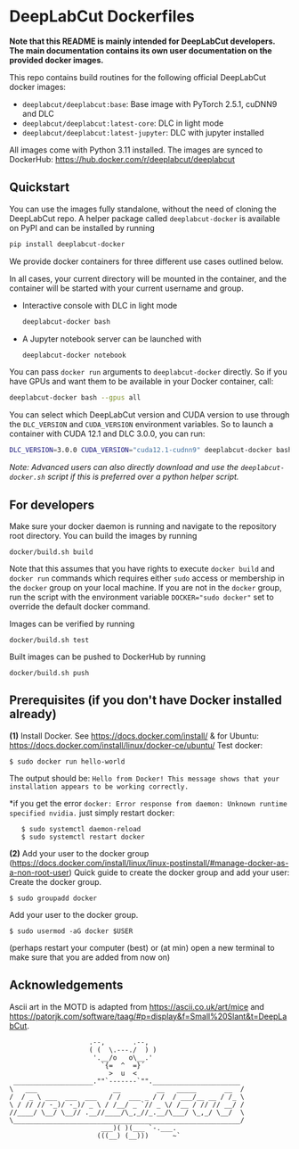 # DeepLabCut Dockerfiles

**Note that this README is mainly intended for DeepLabCut developers. The main
documentation contains its own user documentation on the provided docker images.**

This repo contains build routines for the following official DeepLabCut docker images:
- `deeplabcut/deeplabcut:base`: Base image with PyTorch 2.5.1, cuDNN9 and DLC
- `deeplabcut/deeplabcut:latest-core`: DLC in light mode
- `deeplabcut/deeplabcut:latest-jupyter`: DLC with jupyter installed

All images come with Python 3.11 installed.
The images are synced to DockerHub: https://hub.docker.com/r/deeplabcut/deeplabcut

## Quickstart

You can use the images fully standalone, without the need of cloning the DeepLabCut repo.
A helper package called `deeplabcut-docker` is available on PyPI and can be installed by running

``` bash
pip install deeplabcut-docker
```

We provide docker containers for three different use cases outlined below.

In all cases, your current directory will be mounted in the container, and the container
will be started with your current username and group.

- Interactive console with DLC in light mode
  ```bash
  deeplabcut-docker bash
  ```
- A Jupyter notebook server can be launched with
  ```bash
  deeplabcut-docker notebook
  ```

You can pass `docker run` arguments to `deeplabcut-docker` directly. So if you have GPUs
and want them to be available in your Docker container, call:

```bash
deeplabcut-docker bash --gpus all
```

You can select which DeepLabCut version and CUDA version to use through the 
`DLC_VERSION` and `CUDA_VERSION` environment variables. So to launch a container with 
CUDA 12.1 and DLC 3.0.0, you can run: 

```bash
DLC_VERSION=3.0.0 CUDA_VERSION="cuda12.1-cudnn9" deeplabcut-docker bash --gpus all
```

*Note: Advanced users can also directly download and use the `deeplabcut-docker.sh`
script if this is preferred over a python helper script.*

## For developers

Make sure your docker daemon is running and navigate to the repository root directory.
You can build the images by running

```
docker/build.sh build
```

Note that this assumes that you have rights to execute `docker build` and `docker run` commands which requires either `sudo` access or membership in the `docker` group on your local machine. If you are not in the `docker` group, run the script with the environment variable `DOCKER="sudo docker"` set to override the default docker command.

Images can be verified by running

```
docker/build.sh test
``` 

Built images can be pushed to DockerHub by running

```
docker/build.sh push
``` 

## Prerequisites (if you don't have Docker installed already)

**(1)** Install Docker. See https://docs.docker.com/install/ & for Ubuntu: https://docs.docker.com/install/linux/docker-ce/ubuntu/
Test docker: 

    $ sudo docker run hello-world
    
 The output should be: ``Hello from Docker! This message shows that your installation appears to be working correctly.``

*if you get the error ``docker: Error response from daemon: Unknown runtime specified nvidia.`` just simply restart docker: 
  
       $ sudo systemctl daemon-reload
       $ sudo systemctl restart docker

    
**(2)** Add your user to the docker group (https://docs.docker.com/install/linux/linux-postinstall/#manage-docker-as-a-non-root-user)
Quick guide  to create the docker group and add your user: 
Create the docker group.

    $ sudo groupadd docker
Add your user to the docker group.

    $ sudo usermod -aG docker $USER

(perhaps restart your computer (best) or (at min) open a new terminal to make sure that you are added from now on)

## Acknowledgements

Ascii art in the MOTD is adapted from https://ascii.co.uk/art/mice and https://patorjk.com/software/taag/#p=display&f=Small%20Slant&t=DeepLabCut.

```
                    .--,       .--,
                    ( (  \.---./  ) )
                     '.__/o   o\__.'
                       `{=  ^  =}´
                         >  u  <
 ____________________.""`-------`"".______________________  
\   ___                   __         __   _____       __  /
/  / _ \ ___  ___  ___   / /  ___ _ / /  / ___/__ __ / /_ \
\ / // // -_)/ -_)/ _ \ / /__/ _ `// _ \/ /__ / // // __/ /
//____/ \__/ \__// .__//____/\_,_//_.__/\___/ \_,_/ \__/  \
\_________________________________________________________/
                       ___)( )(___ `-.___. 
                      (((__) (__)))      ~`
```
